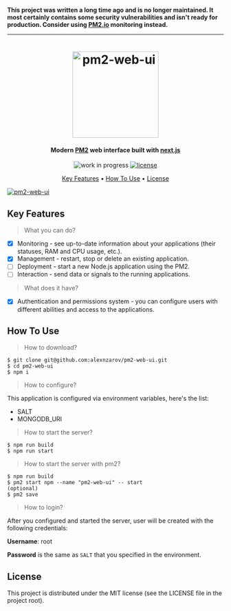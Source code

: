 **This project was written a long time ago and is no longer maintained. It most certainly contains some security vulnerabilities and isn't ready for production. Consider using [PM2.io](https://pm2.io) monitoring instead.**

---

<h1 align="center">
  <a href="https://github.com/alexnzarov/pm2ui"><img src="https://github.com/alexnzarov/pm2-web-ui/raw/master/public/img/logo.png" alt="pm2-web-ui" width="200"></a>
  <br>
</h1>

<h4 align="center">Modern <a href="https://github.com/Unitech/pm2" target="_blank">PM2</a> web interface built with <a href="https://github.com/zeit/next.js" target="_blank">next.js</a></h4>

<p align="center">
  <img src="https://img.shields.io/badge/status-work%20in%20progress-yellowgreen?style=flat-square" alt="work in progress">
  <a href="https://github.com/alexnzarov/pm2-web-ui/raw/master/LICENSE.md">
    <img src="https://img.shields.io/github/license/alexnzarov/pm2-web-ui?style=flat-square" alt="license">
  </a>
</p>

<p align="center">
  <a href="#key-features">Key Features</a> •
  <a href="#how-to-use">How To Use</a> •
  <a href="#license">License</a>
</p>

[![pm2-web-ui](https://i.imgur.com/QvSb9sX.png)](https://github.com/alexnzarov/pm2-web-ui)

## Key Features

> What you can do?

* [x] Monitoring - see up-to-date information about your applications (their statuses, RAM and CPU usage, etc.).
* [x] Management - restart, stop or delete an existing application.
* [ ] Deployment - start a new Node.js application using the PM2.
* [ ] Interaction - send data or signals to the running applications.

> What does it have?

* [x] Authentication and permissions system - you can configure users with different abilities and access to the applications.

## How To Use

> How to download?

```
$ git clone git@github.com:alexnzarov/pm2-web-ui.git
$ cd pm2-web-ui
$ npm i
```

> How to configure?

This application is configured via environment variables, here's the list:
- SALT
- MONGODB_URI

> How to start the server?

```
$ npm run build
$ npm run start
```

> How to start the server with pm2? 

```
$ npm run build
$ pm2 start npm --name "pm2-web-ui" -- start
(optional)
$ pm2 save
```

> How to login?

After you configured and started the server, user will be created with the following credentials:

**Username**: root

**Password** is the same as `SALT` that you specified in the environment.

## License

This project is distributed under the MIT license (see the LICENSE file in the project root). 
